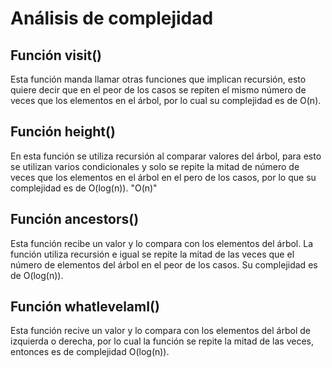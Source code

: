 # Análisis de complejidad
## Función visit()
Esta función manda llamar otras funciones que implican recursión, esto quiere decir que en el peor de los casos se repiten el mismo número de veces que los elementos en el árbol, por lo cual su complejidad es de O(n).
## Función height()
En esta función se utiliza recursión al comparar valores del árbol, para esto se utilizan varios condicionales y solo se repite la mitad de número de veces que los elementos en el árbol en el pero de los casos, por lo que su complejidad es de O(log(n)).  "O(n)"
## Función ancestors()
Esta función recibe un valor y lo compara con los elementos del árbol. La función utiliza recursión e igual se repite la mitad de las veces que el número de elementos del árbol en el peor de los casos. Su complejidad es de O(log(n)).
## Función whatlevelamI()
Esta función recive un valor y lo compara con los elementos del árbol de izquierda o derecha, por lo cual la función se repite la mitad de las veces, entonces es de complejidad O(log(n)).

